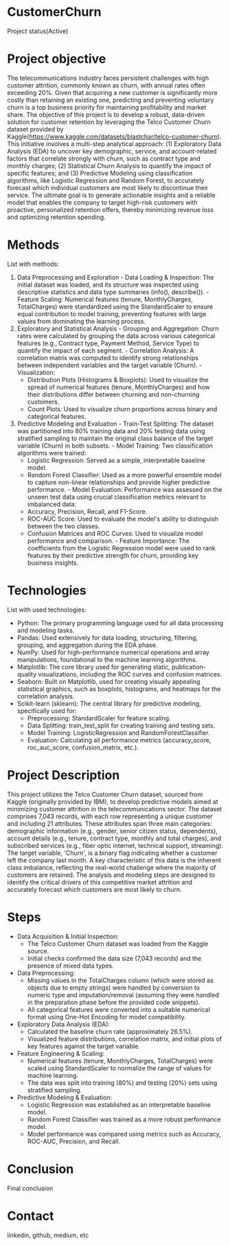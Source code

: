 # CustomerChurn
  Project status(Active)

# Project objective
  The telecommunications industry faces persistent challenges with high customer attrition, commonly known as churn, with annual rates often exceeding 20%. Given that acquiring a new customer is significantly more costly than retaining an existing one, predicting and preventing voluntary churn is a top business priority for maintaining profitability and market share. The objective of this project is to develop a robust, data-driven solution for customer retention by leveraging the Telco Customer Churn dataset provided by Kaggle(https://www.kaggle.com/datasets/blastchar/telco-customer-churn). This initiative involves a multi-step analytical approach: (1) Exploratory Data Analysis (EDA) to uncover key demographic, service, and account-related factors that correlate strongly with churn, such as contract type and monthly charges; (2) Statistical Churn Analysis to quantify the impact of specific features; and (3) Predictive Modeling using classification algorithms, like Logistic Regression and Random Forest, to accurately forecast which individual customers are most likely to discontinue their service. The ultimate goal is to generate actionable insights and a reliable model that enables the company to target high-risk customers with proactive, personalized retention offers, thereby minimizing revenue loss and optimizing retention spending.

# Methods
  List with methods:
  1. Data Preprocessing and Exploration
    - Data Loading & Inspection: The initial dataset was loaded, and its structure was inspected using descriptive statistics and data type summaries (info(), describe()).
    - Feature Scaling: Numerical features (tenure, MonthlyCharges, TotalCharges) were standardized using the StandardScaler to ensure equal contribution to model training, preventing features with large values from dominating the learning process.
  2. Exploratory and Statistical Analysis
    - Grouping and Aggregation: Churn rates were calculated by grouping the data across various categorical features (e.g., Contract type, Payment Method, Service Type) to quantify the impact of each segment.
    - Correlation Analysis: A correlation matrix was computed to identify strong relationships between independent variables and the target variable (Churn).
    - Visualization:
      - Distribution Plots (Histograms & Boxplots): Used to visualize the spread of numerical features (tenure, MonthlyCharges) and how their distributions differ between churning and non-churning customers.
      - Count Plots: Used to visualize churn proportions across binary and categorical features.
  3. Predictive Modeling and Evaluation
    - Train-Test Splitting: The dataset was partitioned into 80% training data and 20% testing data using stratified sampling to maintain the original class balance of the target variable (Churn) in both subsets.
    - Model Training: Two classification algorithms were trained:
      - Logistic Regression: Served as a simple, interpretable baseline model.
      - Random Forest Classifier: Used as a more powerful ensemble model to capture non-linear relationships and provide higher predictive performance.
    - Model Evaluation: Performance was assessed on the unseen test data using crucial classification metrics relevant to imbalanced data:
      - Accuracy, Precision, Recall, and F1-Score.
      - ROC-AUC Score: Used to evaluate the model's ability to distinguish between the two classes.
      - Confusion Matrices and ROC Curves: Used to visualize model performance and comparison.
    - Feature Importance: The coefficients from the Logistic Regression model were used to rank features by their predictive strength for churn, providing key business insights.

# Technologies 
  List with used technologies:
  - Python: The primary programming language used for all data processing and modeling tasks.
  - Pandas: Used extensively for data loading, structuring, filtering, grouping, and aggregation during the EDA phase.
  - NumPy: Used for high-performance numerical operations and array manipulations, foundational to the machine learning algorithms.
  - Matplotlib: The core library used for generating static, publication-quality visualizations, including the ROC curves and confusion matrices.
  - Seaborn: Built on Matplotlib, used for creating visually appealing statistical graphics, such as boxplots, histograms, and heatmaps for the correlation analysis.
  - Scikit-learn (sklearn): The central library for predictive modeling, specifically used for:
    - Preprocessing: StandardScaler for feature scaling.
    - Data Splitting: train_test_split for creating training and testing sets.
    - Model Training: LogisticRegression and RandomForestClassifier.
    - Evaluation: Calculating all performance metrics (accuracy_score, roc_auc_score, confusion_matrix, etc.).

# Project Description
  This project utilizes the Telco Customer Churn dataset, sourced from Kaggle (originally provided by IBM), to develop predictive models aimed at minimizing customer attrition in the telecommunications sector. The dataset comprises 7,043 records, with each row representing a unique customer and including 21 attributes. These attributes span three main categories: demographic information (e.g., gender, senior citizen status, dependents), account details (e.g., tenure, contract type, monthly and total charges), and subscribed services (e.g., fiber optic internet, technical support, streaming). The target variable, 'Churn', is a binary flag indicating whether a customer left the company last month. A key characteristic of this data is the inherent class imbalance, reflecting the real-world challenge where the majority of customers are retained. The analysis and modeling steps are designed to identify the critical drivers of this competitive market attrition and accurately forecast which customers are most likely to churn.

# Steps
  - Data Acquisition & Initial Inspection:
    - The Telco Customer Churn dataset was loaded from the Kaggle source.
    - Initial checks confirmed the data size (7,043 records) and the presence of mixed data types.
  - Data Preprocessing:
    - Missing values in the TotalCharges column (which were stored as objects due to empty strings) were handled by conversion to numeric type and imputation/removal (assuming they were handled in the preparation phase before the provided code snippets).
    - All categorical features were converted into a suitable numerical format using One-Hot Encoding for model compatibility.
  - Exploratory Data Analysis (EDA):
    - Calculated the baseline churn rate (approximately 26.5%).
    - Visualized feature distributions, correlation matrix, and initial plots of key features against the target variable.
  - Feature Engineering & Scaling:
    - Numerical features (tenure, MonthlyCharges, TotalCharges) were scaled using StandardScaler to normalize the range of values for machine learning.
    - The data was split into training (80%) and testing (20%) sets using stratified sampling.
  - Predictive Modeling & Evaluation:
    - Logistic Regression was established as an interpretable baseline model.
    - Random Forest Classifier was trained as a more robust performance model.
    - Model performance was compared using metrics such as Accuracy, ROC-AUC, Precision, and Recall.

# Conclusion
  Final conclusion
  
# Contact
  linkedin, github, medium, etc 